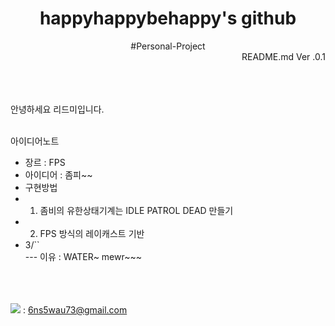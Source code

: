 <h1 div align="center">happyhappybehappy's github </div></h1>
<div align="center">#Personal-Project</div>
<div align="right"> README.md Ver .0.1</div>
<br><br><br>

안녕하세요 리드미입니다.
<br><br>

아이디어노트<br>
- 장르 : FPS<br>
- 아이디어 : 좀피~~<br>
- 구현방법<br>
- 1. 좀비의 유한상태기계는 IDLE PATROL DEAD 만들기<br>
- 2. FPS 방식의 레이캐스트 기반<br>
- 3/``<br>
   --- 이유 : WATER~ mewr~~~<br>
<br><br><br>



<img src="https://img.shields.io/badge/Gmail-FF0000?style=flat-square&logo=gmail&logoColor=white"/> : 6ns5wau73@gmail.com
